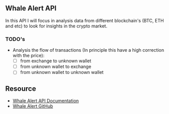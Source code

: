 ## Whale Alert API

In this API I will focus in analysis data from different blockchain's (BTC, ETH and etc) to look for insights in the crypto market.

### TODO's

- Analysis the flow of transactions (In principle this have a high correction with the price):
    - [ ] from exchange to unknown wallet
    - [ ] from unknown wallet to exchange
    - [ ] from unknown wallet to unknown wallet

## Resource

- [Whale Alert API Documentation](https://docs.whale-alert.io/?_ga=2.18753593.1286745348.1624886898-1875508501.1610310849#introduction)
- [Whale Alert GitHub](https://github.com/stuianna/whaleAlert)
